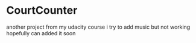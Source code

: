 # CourtCounter
another project from my udacity course i try to add music but not working hopefully can added it soon 
